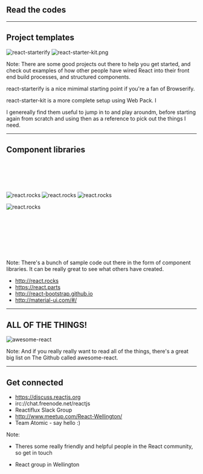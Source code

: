 ## Read the codes

---

## Project templates
![react-starterify](../../images/react-starterify.png)<!-- .element: width="450" style="float: left;"-->
![react-starter-kit.png](../../images/react-starter-kit.png)<!-- .element: width="450" style="float: right;"-->

Note:
There are some good projects out there to help you get started, and check out examples of how other people have wired React into their front end build processes, and structured components.

react-starterify is a nice mimimal starting point if you're a fan of Browserify.

react-starter-kit is a more complete setup using Web Pack. I 

I genereally find them useful to jump in to and play aroundm, before starting again from scratch and using then as a reference to pick out the things I need.


---

## Component libraries
<br /><br /><br /><br />

![react.rocks](../../images/react.rocks.png)<!-- .element: style="position: absolute; top: 100px; left: 100px; width: 400px; border: 0; box-shadow: none;"-->
![react.rocks](../../images/react.parts.png)<!-- .element: style="position: absolute; top: 100px; left: 500px; width: 400px; border: 0; box-shadow: none;"-->
![react.rocks](../../images/react-bootstrap.png)<!-- .element: style="position: absolute; top: 400px; left: 100px; width: 400px; border: 0; box-shadow: none;"-->

![react.rocks](../../images/material-ui.png)<!-- .element: style="position: absolute; top: 400px; left: 500px; width: 400px; border: 0; box-shadow: none;"-->

<br /><br /><br /><br /><br /><br />

Note:
There's a bunch of sample code out there in the form of component libraries. It can be really great to see what others have created.

- http://react.rocks
- https://react.parts
- http://react-bootstrap.github.io
- http://material-ui.com/#/


---

## ALL OF THE THINGS!
![awesome-react](../../images/awesome-react.png)<!-- .element: width="700"-->

Note:
And if you really really want to read all of the things, there's a great big list on The Github called awesome-react.

---

## Get connected
- https://discuss.reactjs.org
- irc://chat.freenode.net/reactjs
- Reactiflux Slack Group
- http://www.meetup.com/React-Wellington/
- Team Atomic - say hello :)

Note:

- Theres some really friendly and helpful people in the React community, so get in touch

- React group in Wellington




